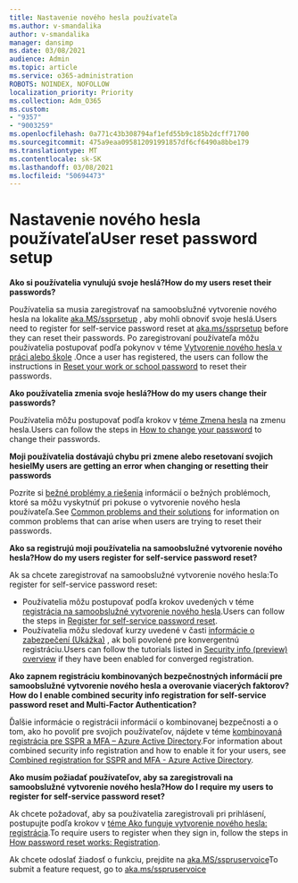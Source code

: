 ```yaml
---
title: Nastavenie nového hesla používateľa
ms.author: v-smandalika
author: v-smandalika
manager: dansimp
ms.date: 03/08/2021
audience: Admin
ms.topic: article
ms.service: o365-administration
ROBOTS: NOINDEX, NOFOLLOW
localization_priority: Priority
ms.collection: Adm_O365
ms.custom:
- "9357"
- "9003259"
ms.openlocfilehash: 0a771c43b308794af1efd55b9c185b2dcff71700
ms.sourcegitcommit: 475a9eaa095812091991857df6cf6490a8bbe179
ms.translationtype: MT
ms.contentlocale: sk-SK
ms.lasthandoff: 03/08/2021
ms.locfileid: "50694473"
---
```

# <a name="user-reset-password-setup"></a><span data-ttu-id="bc8f5-102">Nastavenie nového hesla používateľa</span><span class="sxs-lookup"><span data-stu-id="bc8f5-102">User reset password setup</span></span>

<span data-ttu-id="bc8f5-103">**Ako si používatelia vynulujú svoje heslá?**</span><span class="sxs-lookup"><span data-stu-id="bc8f5-103">**How do my users reset their passwords?**</span></span>

<span data-ttu-id="bc8f5-104">Používatelia sa musia zaregistrovať na samoobslužné vytvorenie nového hesla na lokalite [aka.MS/ssprsetup](https://mysignins.microsoft.com/security-info) , aby mohli obnoviť svoje heslá.</span><span class="sxs-lookup"><span data-stu-id="bc8f5-104">Users need to register for self-service password reset at [aka.ms/ssprsetup](https://mysignins.microsoft.com/security-info) before they can reset their passwords.</span></span> <span data-ttu-id="bc8f5-105">Po zaregistrovaní používateľa môžu používatelia postupovať podľa pokynov v téme [Vytvorenie nového hesla v práci alebo škole](https://docs.microsoft.com/azure/active-directory/user-help/active-directory-passwords-update-your-own-password) .</span><span class="sxs-lookup"><span data-stu-id="bc8f5-105">Once a user has registered, the users can follow the instructions in [Reset your work or school password](https://docs.microsoft.com/azure/active-directory/user-help/active-directory-passwords-update-your-own-password) to reset their passwords.</span></span>

<span data-ttu-id="bc8f5-106">**Ako používatelia zmenia svoje heslá?**</span><span class="sxs-lookup"><span data-stu-id="bc8f5-106">**How do my users change their passwords?**</span></span>

<span data-ttu-id="bc8f5-107">Používatelia môžu postupovať podľa krokov v [téme Zmena hesla](https://docs.microsoft.com/azure/active-directory/user-help/active-directory-passwords-update-your-own-password) na zmenu hesla.</span><span class="sxs-lookup"><span data-stu-id="bc8f5-107">Users can follow the steps in [How to change your password](https://docs.microsoft.com/azure/active-directory/user-help/active-directory-passwords-update-your-own-password) to change their passwords.</span></span>

<span data-ttu-id="bc8f5-108">**Moji používatelia dostávajú chybu pri zmene alebo resetovaní svojich hesiel**</span><span class="sxs-lookup"><span data-stu-id="bc8f5-108">**My users are getting an error when changing or resetting their passwords**</span></span>

<span data-ttu-id="bc8f5-109">Pozrite si [bežné problémy a riešenia](https://docs.microsoft.com/azure/active-directory/user-help/active-directory-passwords-update-your-own-password) informácií o bežných problémoch, ktoré sa môžu vyskytnúť pri pokuse o vytvorenie nového hesla používateľa.</span><span class="sxs-lookup"><span data-stu-id="bc8f5-109">See [Common problems and their solutions](https://docs.microsoft.com/azure/active-directory/user-help/active-directory-passwords-update-your-own-password) for information on common problems that can arise when users are trying to reset their passwords.</span></span>

<span data-ttu-id="bc8f5-110">**Ako sa registrujú moji používatelia na samoobslužné vytvorenie nového hesla?**</span><span class="sxs-lookup"><span data-stu-id="bc8f5-110">**How do my users register for self-service password reset?**</span></span>

<span data-ttu-id="bc8f5-111">Ak sa chcete zaregistrovať na samoobslužné vytvorenie nového hesla:</span><span class="sxs-lookup"><span data-stu-id="bc8f5-111">To register for self-service password reset:</span></span>

- <span data-ttu-id="bc8f5-112">Používatelia môžu postupovať podľa krokov uvedených v téme [registrácia na samoobslužné vytvorenie nového hesla](https://docs.microsoft.com/azure/active-directory/user-help/active-directory-passwords-reset-register).</span><span class="sxs-lookup"><span data-stu-id="bc8f5-112">Users can follow the steps in [Register for self-service password reset](https://docs.microsoft.com/azure/active-directory/user-help/active-directory-passwords-reset-register).</span></span>
- <span data-ttu-id="bc8f5-113">Používatelia môžu sledovať kurzy uvedené v časti [informácie o zabezpečení (Ukážka)](https://docs.microsoft.com/azure/active-directory/user-help/security-info-setup-signin) , ak boli povolené pre konvergentnú registráciu.</span><span class="sxs-lookup"><span data-stu-id="bc8f5-113">Users can follow the tutorials listed in [Security info (preview) overview](https://docs.microsoft.com/azure/active-directory/user-help/security-info-setup-signin) if they have been enabled for converged registration.</span></span>

<span data-ttu-id="bc8f5-114">**Ako zapnem registráciu kombinovaných bezpečnostných informácií pre samoobslužné vytvorenie nového hesla a overovanie viacerých faktorov?**</span><span class="sxs-lookup"><span data-stu-id="bc8f5-114">**How do I enable combined security info registration for self-service password reset and Multi-Factor Authentication?**</span></span>

<span data-ttu-id="bc8f5-115">Ďalšie informácie o registrácii informácií o kombinovanej bezpečnosti a o tom, ako ho povoliť pre svojich používateľov, nájdete v téme [kombinovaná registrácia pre SSPR a MFA – Azure Active Directory](https://docs.microsoft.com/azure/active-directory/authentication/concept-registration-mfa-sspr-combined).</span><span class="sxs-lookup"><span data-stu-id="bc8f5-115">For information about combined security info registration and how to enable it for your users, see [Combined registration for SSPR and MFA - Azure Active Directory](https://docs.microsoft.com/azure/active-directory/authentication/concept-registration-mfa-sspr-combined).</span></span>

<span data-ttu-id="bc8f5-116">**Ako musím požiadať používateľov, aby sa zaregistrovali na samoobslužné vytvorenie nového hesla?**</span><span class="sxs-lookup"><span data-stu-id="bc8f5-116">**How do I require my users to register for self-service password reset?**</span></span>

<span data-ttu-id="bc8f5-117">Ak chcete požadovať, aby sa používatelia zaregistrovali pri prihlásení, postupujte podľa krokov v [téme Ako funguje vytvorenie nového hesla: registrácia](https://docs.microsoft.com/azure/active-directory/authentication/concept-sspr-howitworks).</span><span class="sxs-lookup"><span data-stu-id="bc8f5-117">To require users to register when they sign in, follow the steps in [How password reset works: Registration](https://docs.microsoft.com/azure/active-directory/authentication/concept-sspr-howitworks).</span></span>

<span data-ttu-id="bc8f5-118">Ak chcete odoslať žiadosť o funkciu, prejdite na [aka.MS/sspruservoice](https://feedback.azure.com/forums/169401-azure-active-directory/category/166251-self-service-password-reset)</span><span class="sxs-lookup"><span data-stu-id="bc8f5-118">To submit a feature request, go to [aka.ms/sspruservoice](https://feedback.azure.com/forums/169401-azure-active-directory/category/166251-self-service-password-reset)</span></span>



 












